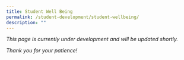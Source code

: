 ```yaml
---
title: Student Well Being
permalink: /student-development/student-wellbeing/
description: ""
---
```

*This page is currently under development and will be updated shortly.* 

*Thank you for your patience!*